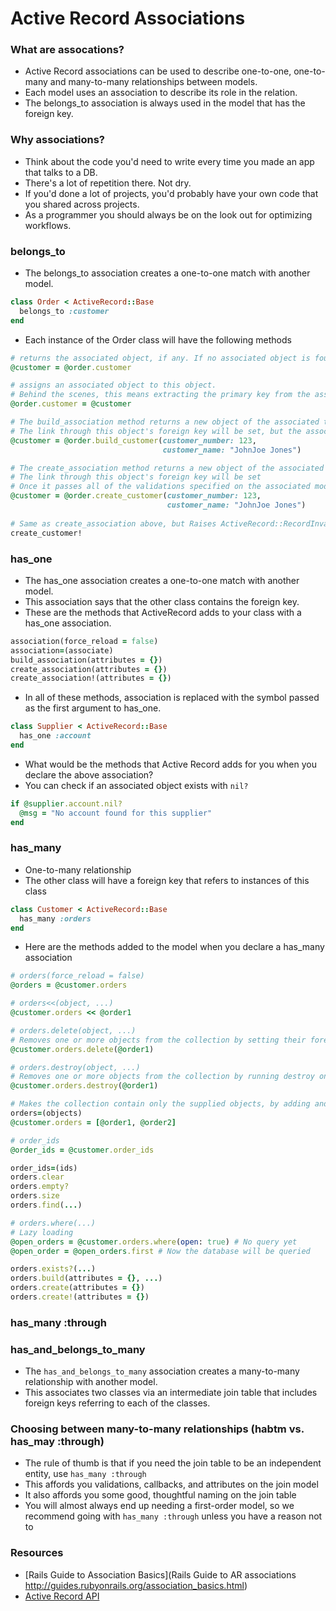 # Active Record Associations

### What are assocations?

- Active Record associations can be used to describe one-to-one, one-to-many and many-to-many relationships between models. 
- Each model uses an association to describe its role in the relation. 
- The belongs_to association is always used in the model that has the foreign key.

### Why associations?
- Think about the code you'd need to write every time you made an app that talks to a DB. 
- There's a lot of repetition there. Not dry.
- If you'd done a lot of projects, you'd probably have your own code that you shared across projects.
- As a programmer you should always be on the look out for optimizing workflows.

### belongs_to
- The belongs_to association creates a one-to-one match with another model.

```ruby
class Order < ActiveRecord::Base
  belongs_to :customer
end
```

- Each instance of the Order class will have the following methods

```ruby
# returns the associated object, if any. If no associated object is found, it returns nil.
@customer = @order.customer

# assigns an associated object to this object. 
# Behind the scenes, this means extracting the primary key from the associate object and setting this object's foreign key to the same value.
@order.customer = @customer

# The build_association method returns a new object of the associated type.
# The link through this object's foreign key will be set, but the associated object will not yet be saved.
@customer = @order.build_customer(customer_number: 123,
                                  customer_name: "JohnJoe Jones")

# The create_association method returns a new object of the associated type. 
# The link through this object's foreign key will be set
# Once it passes all of the validations specified on the associated model, the associated object will be saved.
@customer = @order.create_customer(customer_number: 123,
                                   customer_name: "JohnJoe Jones")
                                   
# Same as create_association above, but Raises ActiveRecord::RecordInvalid if the record is invalid.
create_customer!
```

### has_one

- The has_one association creates a one-to-one match with another model.
- This association says that the other class contains the foreign key.
- These are the methods that ActiveRecord adds to your class with a has_one association.
```ruby
association(force_reload = false)
association=(associate)
build_association(attributes = {})
create_association(attributes = {})
create_association!(attributes = {})
```
- In all of these methods, association is replaced with the symbol passed as the first argument to has_one.

```ruby
class Supplier < ActiveRecord::Base
  has_one :account
end
```
- What would be the methods that Active Record adds for you when you declare the above association?
- You can check if an associated object exists with `nil?`

```ruby
if @supplier.account.nil?
  @msg = "No account found for this supplier"
end
```

### has_many
- One-to-many relationship
- The other class will have a foreign key that refers to instances of this class

```ruby
class Customer < ActiveRecord::Base
  has_many :orders
end
```

- Here are the methods added to the model when you declare a has_many association
```ruby
# orders(force_reload = false)
@orders = @customer.orders

# orders<<(object, ...)
@customer.orders << @order1

# orders.delete(object, ...)
# Removes one or more objects from the collection by setting their foreign keys to NULL.
@customer.orders.delete(@order1)

# orders.destroy(object, ...)
# Removes one or more objects from the collection by running destroy on each object.
@customer.orders.destroy(@order1)

# Makes the collection contain only the supplied objects, by adding and deleting as appropriate.
orders=(objects)
@customer.orders = [@order1, @order2]

# order_ids
@order_ids = @customer.order_ids

order_ids=(ids)
orders.clear
orders.empty?
orders.size
orders.find(...)

# orders.where(...)
# Lazy loading 
@open_orders = @customer.orders.where(open: true) # No query yet
@open_order = @open_orders.first # Now the database will be queried

orders.exists?(...)
orders.build(attributes = {}, ...)
orders.create(attributes = {})
orders.create!(attributes = {})
```

### has_many :through

### has_and_belongs_to_many

- The `has_and_belongs_to_many` association creates a many-to-many relationship with another model. 
- This associates two classes via an intermediate join table that includes foreign keys referring to each of the classes.


### Choosing between many-to-many relationships (habtm vs. has_may :through)
- The rule of thumb is that if you need the join table to be an independent entity, use `has_many :through`
- This affords you validations, callbacks, and attributes on the join model
- It also affords you some good, thoughtful naming on the join table
- You will almost always end up needing a first-order model, so we recommend going with `has_many :through` unless you have a reason not to

### Resources

- [Rails Guide to Association Basics](Rails Guide to AR associations http://guides.rubyonrails.org/association_basics.html)
- [Active Record API](http://api.rubyonrails.org/classes/ActiveRecord/Associations/ClassMethods.html)
